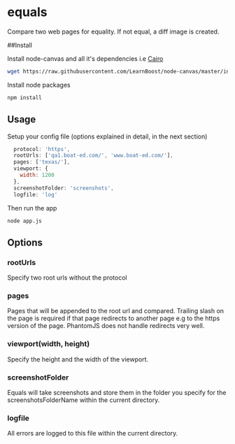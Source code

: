 # equals
Compare two web pages for equality. If not equal, a diff image is created.

##Install

Install node-canvas and all it's dependencies i.e [Cairo](http://cairographics.org)

````bash 
wget https://raw.githubusercontent.com/LearnBoost/node-canvas/master/install -O - | sh
````

Install node packages

````bash
npm install
````


## Usage

Setup your config file (options explained in detail, in the next section)

```js
  protocol: 'https',
  rootUrls: ['qa1.boat-ed.com/', 'www.boat-ed.com/'],
  pages: ['texas/'], 
  viewport: {
    width: 1200
  },
  screenshotFolder: 'screenshots',
  logfile: 'log'
````

Then run the app

```bash
node app.js
````


## Options

### rootUrls
Specify two root urls without the protocol

### pages
Pages that will be appended to the root url and compared. Trailing slash on the page is required if that page redirects to another page e.g to the https version of the page. PhantomJS does not handle redirects very well.

### viewport(width, height)
Specify the height and the width of the viewport.


### screenshotFolder
Equals will take screenshots and store them in the folder you specify for the screenshotsFolderName within the current directory.

### logfile
All errors are logged to this file within the current directory.


